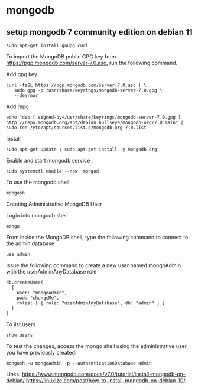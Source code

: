 # mongodb

## setup mongodb 7 community edition on debian 11

```
sudo apt-get install gnupg curl
```

To import the MongoDB public GPG key from https://pgp.mongodb.com/server-7.0.asc, run the following command.

Add gpg key

```
curl -fsSL https://pgp.mongodb.com/server-7.0.asc | \
   sudo gpg -o /usr/share/keyrings/mongodb-server-7.0.gpg \
   --dearmor
```

Add repo

```
echo "deb [ signed-by=/usr/share/keyrings/mongodb-server-7.0.gpg ] http://repo.mongodb.org/apt/debian bullseye/mongodb-org/7.0 main" | sudo tee /etc/apt/sources.list.d/mongodb-org-7.0.list
```

Install
```
sudo apt-get update ; sudo apt-get install -y mongodb-org
```

Enable and start mongodb service
```
sudo systemctl enable --now  mongod
```

To use the mongodb shell
```
mongosh
```

Creating Administrative MongoDB User

Login into mongodb shell 

```
mongo
```

From inside the MongoDB shell, type the following command to connect to the admin database
```
use admin
```

Issue the following command to create a new user named mongoAdmin with the userAdminAnyDatabase role
```
db.createUser(
  {
    user: "mongoAdmin", 
    pwd: "changeMe", 
    roles: [ { role: "userAdminAnyDatabase", db: "admin" } ]
  }
)
```
To list users
```
show users
```



To test the changes, access the mongo shell using the administrative user you have previously created:
```
mongosh -u mongoAdmin -p --authenticationDatabase admin
```


Links:
https://www.mongodb.com/docs/v7.0/tutorial/install-mongodb-on-debian/
https://linuxize.com/post/how-to-install-mongodb-on-debian-10/




